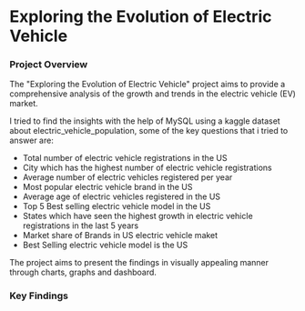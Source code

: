 # Exploring the Evolution of Electric Vehicle

### Project Overview 

The "Exploring the Evolution of Electric Vehicle" project aims to provide a comprehensive analysis of the growth and trends in the electric vehicle (EV) market.

I tried to find the insights with the help of MySQL using a kaggle dataset about electric_vehicle_population, some of the key questions that i tried to answer are:

* Total number of electric vehicle registrations in the US
* City which has the highest number of electric vehicle registrations
* Average number of electric vehicles registered per year
* Most popular electric vehicle brand in the US
* Average age of electric vehicles registered in the US
* Top 5 Best selling electric vehicle model in the US
* States which have seen the highest growth in electric vehicle registrations in the last 5 years
* Market share of Brands in US electric vehicle maket
* Best Selling electric vehicle model is the US


The project aims to present the findings in visually appealing manner through charts, graphs and dashboard.


### Key Findings 

